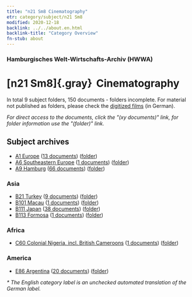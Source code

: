 ```yaml
---
title: "n21 Sm8 Cinematography"
etr: category/subject/n21 Sm8
modified: 2020-12-18
backlink: ../../about.en.html
backlink-title: "Category Overview"
fn-stub: about
---
```


### Hamburgisches Welt-Wirtschafts-Archiv (HWWA)
# [n21 Sm8]{.gray}&#8201; Cinematography&#160; 





In total 9 subject folders, 150 documents - folders incomplete.
For material not published as folders, please check the [digitized films](/film/h1_sh) (in German).

_For direct access to the documents, click the "(xy documents)" link, for folder information use the "(folder)" link._

## Subject archives


- [A1 Europe](../../../geo/about.en.html#A1) (<a href="https://dfg-viewer.de/show/?tx_dlf[id]=https://pm20.zbw.eu/mets/sh/1408xx/140892/1453xx/145302/public.mets.en.xml" target="_blank">13 documents</a>) ([folder](http://purl.org/pressemappe20/folder/sh/140892,145302))
- [A6 Southeastern Europe](../../../geo/about.en.html#A6) (<a href="https://dfg-viewer.de/show/?tx_dlf[id]=https://pm20.zbw.eu/mets/sh/1409xx/140900/1453xx/145302/public.mets.en.xml" target="_blank">1 documents</a>) ([folder](http://purl.org/pressemappe20/folder/sh/140900,145302))
- [A9 Hamburg](../../../geo/about.en.html#A9) (<a href="https://dfg-viewer.de/show/?tx_dlf[id]=https://pm20.zbw.eu/mets/sh/1409xx/140905/1453xx/145302/public.mets.en.xml" target="_blank">66 documents</a>) ([folder](http://purl.org/pressemappe20/folder/sh/140905,145302))

### Asia

- [B21 Turkey](../../../geo/about.en.html#B21) (<a href="https://dfg-viewer.de/show/?tx_dlf[id]=https://pm20.zbw.eu/mets/sh/1411xx/141111/1453xx/145302/public.mets.en.xml" target="_blank">9 documents</a>) ([folder](http://purl.org/pressemappe20/folder/sh/141111,145302))
- [B101 Macau](../../../geo/about.en.html#B101) (<a href="https://dfg-viewer.de/show/?tx_dlf[id]=https://pm20.zbw.eu/mets/sh/1412xx/141267/1453xx/145302/public.mets.en.xml" target="_blank">1 documents</a>) ([folder](http://purl.org/pressemappe20/folder/sh/141267,145302))
- [B111 Japan](../../../geo/about.en.html#B111) (<a href="https://dfg-viewer.de/show/?tx_dlf[id]=https://pm20.zbw.eu/mets/sh/1412xx/141272/1453xx/145302/public.mets.en.xml" target="_blank">38 documents</a>) ([folder](http://purl.org/pressemappe20/folder/sh/141272,145302))
- [B113 Formosa](../../../geo/about.en.html#B113) (<a href="https://dfg-viewer.de/show/?tx_dlf[id]=https://pm20.zbw.eu/mets/sh/1412xx/141274/1453xx/145302/public.mets.en.xml" target="_blank">1 documents</a>) ([folder](http://purl.org/pressemappe20/folder/sh/141274,145302))

### Africa

- [C60 Colonial Nigeria, incl. British Cameroons](../../../geo/about.en.html#C60) (<a href="https://dfg-viewer.de/show/?tx_dlf[id]=https://pm20.zbw.eu/mets/sh/1414xx/141409/1453xx/145302/public.mets.en.xml" target="_blank">1 documents</a>) ([folder](http://purl.org/pressemappe20/folder/sh/141409,145302))

### America

- [E86 Argentina](../../../geo/about.en.html#E86) (<a href="https://dfg-viewer.de/show/?tx_dlf[id]=https://pm20.zbw.eu/mets/sh/1416xx/141692/1453xx/145302/public.mets.en.xml" target="_blank">20 documents</a>) ([folder](http://purl.org/pressemappe20/folder/sh/141692,145302))


_* The English category label is an unchecked automated translation of the German label._

